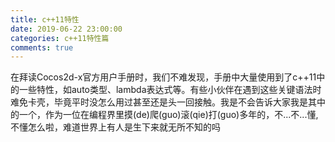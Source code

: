 ```yaml
---
title: c++11特性
date: 2019-06-22 23:00:00
categories: c++11特性篇
comments: true
---
```

在拜读Cocos2d-x官方用户手册时，我们不难发现，手册中大量使用到了c++11中的一些特性，如auto类型、lambda表达式等。有些小伙伴在遇到这些关键语法时难免卡壳，毕竟平时没怎么用过甚至还是头一回接触。我是不会告诉大家我是其中的一个，作为一位在编程界里摸(de)爬(guo)滚(qie)打(guo)多年的，不...不...懂, 不懂怎么啦，难道世界上有人是生下来就无所不知的吗